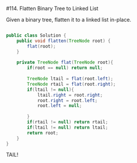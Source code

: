 #114. Flatten Binary Tree to Linked List 

Given a binary tree, flatten it to a linked list in-place.

```java

public class Solution {
    public void flatten(TreeNode root) {
        flat(root);
    }
    
    private TreeNode flat(TreeNode root){
        if(root == null) return null;
        
        TreeNode ltail = flat(root.left);
        TreeNode rtail = flat(root.right);
        if(ltail != null){
            ltail.right = root.right;
            root.right = root.left;
            root.left = null;
            
        }
        if(rtail != null) return rtail;
        if(ltail != null) return ltail;
        return root;
    }
}
```
TAIL!
